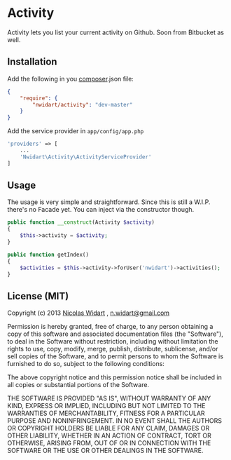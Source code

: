 # Activity

Activity lets you list your current activity on Github. Soon from Bitbucket as well.

## Installation

Add the following in you [composer](http://getcomposer.org).json file:

```json
{
    "require": {
        "nwidart/activity": "dev-master"
    }
}
```

Add the service provider in `app/config/app.php`

```php
'providers' => [
	...
    'Nwidart\Activity\ActivityServiceProvider'
]
```

## Usage

The usage is very simple and straightforward.
Since this is still a W.I.P. there's no Facade yet. You can inject via the constructor though.

```php
public function __construct(Activity $activity)
{
    $this->activity = $activity;
}

public function getIndex()
{
    $activities = $this->activity->forUser('nwidart')->activities();
}
```

## License (MIT)

Copyright (c) 2013 [Nicolas Widart](http://www.nicolaswidart.com) , n.widart@gmail.com

Permission is hereby granted, free of charge, to any person obtaining a copy of this software and associated documentation files (the "Software"), to deal in the Software without restriction, including without limitation the rights to use, copy, modify, merge, publish, distribute, sublicense, and/or sell copies of the Software, and to permit persons to whom the Software is furnished to do so, subject to the following conditions:

The above copyright notice and this permission notice shall be included in all copies or substantial portions of the Software.

THE SOFTWARE IS PROVIDED "AS IS", WITHOUT WARRANTY OF ANY KIND, EXPRESS OR IMPLIED, INCLUDING BUT NOT LIMITED TO THE WARRANTIES OF MERCHANTABILITY, FITNESS FOR A PARTICULAR PURPOSE AND NONINFRINGEMENT. IN NO EVENT SHALL THE AUTHORS OR COPYRIGHT HOLDERS BE LIABLE FOR ANY CLAIM, DAMAGES OR OTHER LIABILITY, WHETHER IN AN ACTION OF CONTRACT, TORT OR OTHERWISE, ARISING FROM, OUT OF OR IN CONNECTION WITH THE SOFTWARE OR THE USE OR OTHER DEALINGS IN THE SOFTWARE.